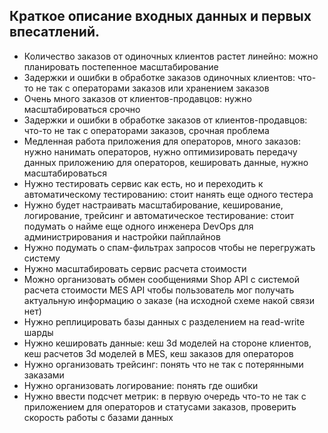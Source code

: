 ## Краткое описание входных данных и первых впесатлений.
- Количество заказов от одиночных клиентов растет линейно: можно планировать постепенное масштабирование
- Задержки и ошибки в обработке заказов одиночных клиентов: что-то не так с операторами заказов или хранением заказов
- Очень много заказов от клиентов-продавцов: нужно масштабироваться срочно
- Задержки и ошибки в обработке заказов от клиентов-продавцов: что-то не так с операторами заказов, срочная проблема
- Медленная работа приложения для операторов, много заказов: нужно нанимать операторов, нужно оптимизировать передачу данных приложению для операторов, кешировать данные, нужно масштабироваться
- Нужно тестировать сервис как есть, но и переходить к автоматическому тестированию: стоит нанять еще одного тестера
- Нужно будет настраивать масштабирование, кеширование, логирование, трейсинг и автоматическое тестирование: стоит подумать о найме еще одного инженера DevOps для администрирования и настройки пайплайнов
- Нужно подумать о спам-фильтрах запросов чтобы не перегружать систему
- Нужно масштабировать сервис расчета стоимости
- Можно организовать обмен сообщениями Shop API с системой расчета стоимости MES API чтобы пользователь мог получать актуальную информацию о заказе (на исходной схеме накой связи нет)
- Нужно реплицировать базы данных с разделением на read-write шарды
- Нужно кешировать данные: кеш 3d моделей на стороне клиентов, кеш расчетов  3d моделей в MES, кеш заказов для операторов
- Нужно организовать трейсинг: понять что не так с потерянными заказами
- Нужно организовать логирование: понять где ошибки
- Нужно ввести подсчет метрик: в первую очередь что-то не так с приложением для операторов и статусами заказов, проверить скорость работы с базами данных
